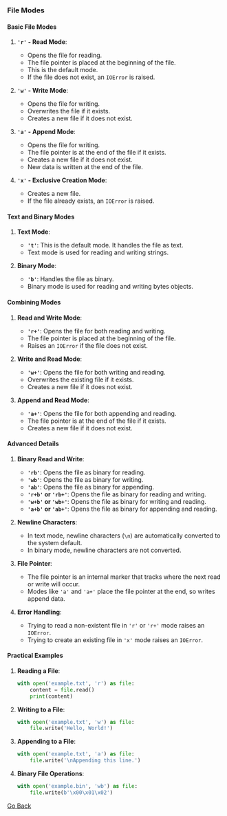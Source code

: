 ### File Modes

#### Basic File Modes

1. **`'r'` - Read Mode**:

   - Opens the file for reading.
   - The file pointer is placed at the beginning of the file.
   - This is the default mode.
   - If the file does not exist, an `IOError` is raised.

2. **`'w'` - Write Mode**:

   - Opens the file for writing.
   - Overwrites the file if it exists.
   - Creates a new file if it does not exist.

3. **`'a'` - Append Mode**:

   - Opens the file for writing.
   - The file pointer is at the end of the file if it exists.
   - Creates a new file if it does not exist.
   - New data is written at the end of the file.

4. **`'x'` - Exclusive Creation Mode**:
   - Creates a new file.
   - If the file already exists, an `IOError` is raised.

#### Text and Binary Modes

1. **Text Mode**:

   - **`'t'`**: This is the default mode. It handles the file as text.
   - Text mode is used for reading and writing strings.

2. **Binary Mode**:
   - **`'b'`**: Handles the file as binary.
   - Binary mode is used for reading and writing bytes objects.

#### Combining Modes

1. **Read and Write Mode**:

   - **`'r+'`**: Opens the file for both reading and writing.
   - The file pointer is placed at the beginning of the file.
   - Raises an `IOError` if the file does not exist.

2. **Write and Read Mode**:

   - **`'w+'`**: Opens the file for both writing and reading.
   - Overwrites the existing file if it exists.
   - Creates a new file if it does not exist.

3. **Append and Read Mode**:
   - **`'a+'`**: Opens the file for both appending and reading.
   - The file pointer is at the end of the file if it exists.
   - Creates a new file if it does not exist.

#### Advanced Details

1. **Binary Read and Write**:

   - **`'rb'`**: Opens the file as binary for reading.
   - **`'wb'`**: Opens the file as binary for writing.
   - **`'ab'`**: Opens the file as binary for appending.
   - **`'r+b'` or `'rb+'`**: Opens the file as binary for reading and writing.
   - **`'w+b'` or `'wb+'`**: Opens the file as binary for writing and reading.
   - **`'a+b'` or `'ab+'`**: Opens the file as binary for appending and reading.

2. **Newline Characters**:

   - In text mode, newline characters (`\n`) are automatically converted to the system default.
   - In binary mode, newline characters are not converted.

3. **File Pointer**:

   - The file pointer is an internal marker that tracks where the next read or write will occur.
   - Modes like `'a'` and `'a+'` place the file pointer at the end, so writes append data.

4. **Error Handling**:
   - Trying to read a non-existent file in `'r'` or `'r+'` mode raises an `IOError`.
   - Trying to create an existing file in `'x'` mode raises an `IOError`.

#### Practical Examples

1. **Reading a File**:

   ```python
   with open('example.txt', 'r') as file:
       content = file.read()
       print(content)
   ```

2. **Writing to a File**:

   ```python
   with open('example.txt', 'w') as file:
       file.write('Hello, World!')
   ```

3. **Appending to a File**:

   ```python
   with open('example.txt', 'a') as file:
       file.write('\nAppending this line.')
   ```

4. **Binary File Operations**:
   ```python
   with open('example.bin', 'wb') as file:
       file.write(b'\x00\x01\x02')
   ```

[Go Back](javascript:history.go(-1))
